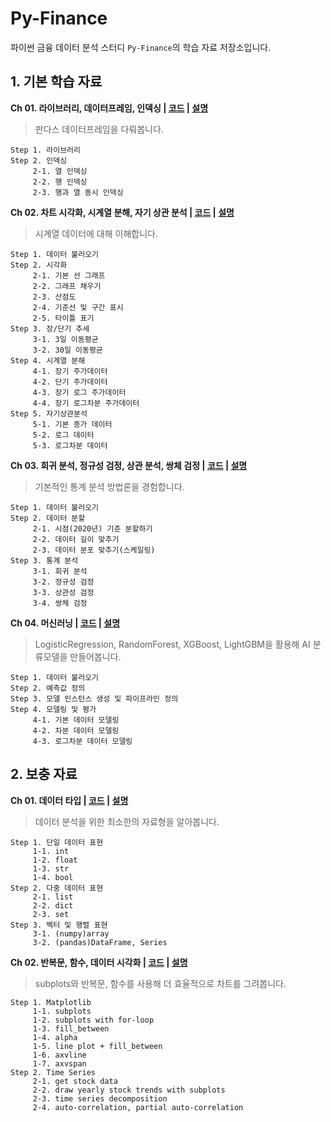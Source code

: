 # Py-Finance
파이썬 금융 데이터 분석 스터디 `Py-Finance`의 학습 자료 저장소입니다.

## 1. 기본 학습 자료 

**Ch 01. 라이브러리, 데이터프레임, 인덱싱 | [코드](https://github.com/sw-song/py_finance/blob/main/tutorial/01_library_and_indexing.ipynb) | [설명](https://blog.naver.com/sw930601/222803780138)**
> 판다스 데이터프레임을 다뤄봅니다.
```
Step 1. 라이브러리
Step 2. 인덱싱
     2-1. 열 인덱싱
     2-2. 행 인덱싱
     2-3. 행과 열 동시 인덱싱
```

**Ch 02. 차트 시각화, 시계열 분해, 자기 상관 분석 | [코드](https://github.com/sw-song/py_finance/blob/main/tutorial/02_visualization_decomposition_autocorrelation.ipynb) | [설명](https://blog.naver.com/sw930601/222811729646)**
> 시계열 데이터에 대해 이해합니다.
```
Step 1. 데이터 불러오기
Step 2. 시각화
     2-1. 기본 선 그래프
     2-2. 그래프 채우기
     2-3. 산점도
     2-4. 기준선 및 구간 표시
     2-5. 타이틀 표기
Step 3. 장/단기 추세
     3-1. 3일 이동평균
     3-2. 30일 이동평균
Step 4. 시계열 분해
     4-1. 장기 주가데이터
     4-2. 단기 주가데이터
     4-3. 장기 로그 주가데이터
     4-4. 장기 로그차분 주가데이터
Step 5. 자기상관분석
     5-1. 기본 종가 데이터
     5-2. 로그 데이터
     5-3. 로그차분 데이터
```

**Ch 03. 회귀 분석, 정규성 검정, 상관 분석, 쌍체 검정 | [코드](https://github.com/sw-song/py_finance/blob/main/tutorial/03_statistical_analysis.ipynb) | [설명](https://blog.naver.com/sw930601/222822718529)**
> 기본적인 통계 분석 방법론을 경험합니다.
```
Step 1. 데이터 불러오기
Step 2. 데이터 분할
     2-1. 시점(2020년) 기준 분할하기
     2-2. 데이터 길이 맞추기
     2-3. 데이터 분포 맞추기(스케일링)
Step 3. 통계 분석
     3-1. 회귀 분석
     3-2. 정규성 검정
     3-3. 상관성 검정
     3-4. 쌍체 검정
```

**Ch 04. 머신러닝 | [코드](https://github.com/sw-song/py_finance/blob/main/tutorial/04_machine_learning.ipynb) | [설명](https://blog.naver.com/sw930601/222825538747)**
> LogisticRegression, RandomForest, XGBoost, LightGBM을 활용해 AI 분류모델을 만들어봅니다.
```
Step 1. 데이터 불러오기
Step 2. 예측값 정의
Step 3. 모델 인스턴스 생성 및 파이프라인 정의
Step 4. 모델링 및 평가
     4-1. 기본 데이터 모델링
     4-2. 차분 데이터 모델링
     4-3. 로그차분 데이터 모델링
```

## 2. 보충 자료

**Ch 01. 데이터 타입 | [코드](https://github.com/sw-song/py_finance/blob/main/tutorial/00_data_type.ipynb) | [설명](https://blog.naver.com/sw930601/222834125911)**
> 데이터 분석을 위한 최소한의 자료형을 알아봅니다.
```
Step 1. 단일 데이터 표현
     1-1. int
     1-2. float
     1-3. str
     1-4. bool
Step 2. 다중 데이터 표현
     2-1. list
     2-2. dict
     2-3. set
Step 3. 벡터 및 행렬 표현
     3-1. (numpy)array
     3-2. (pandas)DataFrame, Series
```


**Ch 02. 반복문, 함수, 데이터 시각화 | [코드](https://github.com/sw-song/py_finance/blob/main/tutorial/a_02_matplotlib_ts_ac.ipynb) | [설명](https://blog.naver.com/sw930601/222841921400)**
> subplots와 반복문, 함수를 사용해 더 효율적으로 차트를 그려봅니다.
```
Step 1. Matplotlib
     1-1. subplots
     1-2. subplots with for-loop
     1-3. fill_between
     1-4. alpha
     1-5. line plot + fill_between
     1-6. axvline
     1-7. axvspan
Step 2. Time Series
     2-1. get stock data
     2-2. draw yearly stock trends with subplots
     2-3. time series decomposition
     2-4. auto-correlation, partial auto-correlation
```